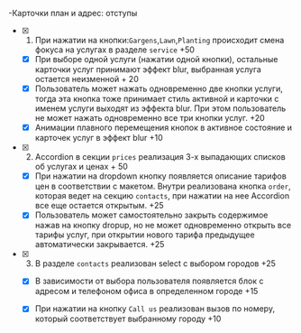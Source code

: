 
-Карточки план и адрес: отступы


- [x] 1. При нажатии на кнопки:`Gargens`,`Lawn`,`Planting` происходит смена фокуса на услугах в разделе `service` +50
   - [x] При выборе одной услуги (нажатии одной кнопки), остальные карточки услуг принимают эффект blur, выбранная услуга остается неизменной + 20
   - [x] Пользователь может нажать одновременно две кнопки услуги, тогда эта кнопка тоже принимает стиль активной и карточки с именем услуги выходят из эффекта blur. При этом пользователь не может нажать одновременно все три кнопки услуг. +20
   - [x] Анимации плавного перемещения кнопок в активное состояние и карточек услуг в эффект blur +10

- [x] 2.  Accordion в секции `prices` реализация 3-х выпадающих списков об услугах и ценах + 50
  - [x] При нажатии на dropdown кнопку появляется описание тарифов цен в соответствии с макетом. Внутри реализована кнопка `order`, которая ведет на секцию `contacts`, при нажатии на нее Accordion все еще остается открытым. +25
  - [x] Пользователь может самостоятельно закрыть содержимое нажав на кнопку dropup, но не может одновременно открыть все тарифы услуг, при открытии нового тарифа предыдущее автоматически закрывается. +25

- [x] 3. В разделе `contacts` реализован select с выбором городов +25
  - [x] В зависимости от выбора пользователя появляется блок с адресом и телефоном офиса в определенном городе +15
  - [x] При нажатии на кнопку `Call us` реализован вызов по номеру, который соответствует выбранному городу +10


<!-- 
Картинки обрезаны не по макету специально! Для лучшего адаптива взяты hires-изображения и адаптируются в css.
 -->


